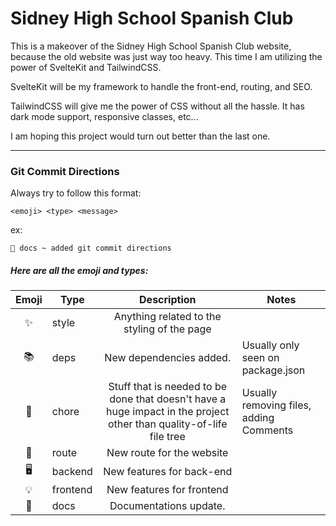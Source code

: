# Sidney High School Spanish Club

This is a makeover of the Sidney High School Spanish Club website, because the old website was just way too heavy. This time I am utilizing the power of SvelteKit and TailwindCSS.

SvelteKit will be my framework to handle the front-end, routing, and SEO.

TailwindCSS will give me the power of CSS without all the hassle. It has dark mode support, responsive classes, etc...

I am hoping this project would turn out better than the last one.

---



### Git Commit Directions

Always try to follow this format:

`<emoji> <type> <message>`

ex:

`📖 docs ~ added git commit directions`


##### Here are all the emoji and types:

| Emoji | Type | Description | Notes |
| :-: | - | :-: | - |
| ✨ | style | Anything related to the styling of the page |   |
| 📚 | deps | New dependencies added. | Usually only seen on package.json |
| 🧹 | chore | Stuff that is needed to be done that doesn't have a huge impact in the project other than quality-of-life file tree | Usually removing files, adding Comments |
| 🔗 | route | New route for the website |   |
| 🖥️ | backend | New features for back-end |   |
| 💡 | frontend | New features for frontend |   |
| 📖 | docs | Documentations update. |   |
